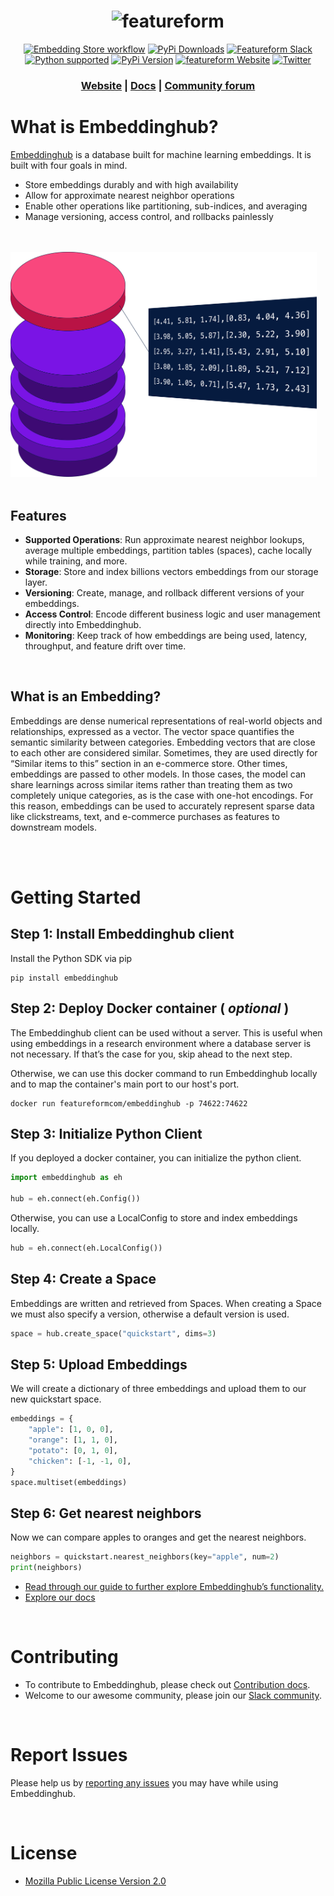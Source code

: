 <h1 align="center">
	<img width="300" src="https://raw.githubusercontent.com/featureform/embeddings/main/assets/featureform_logo.png" alt="featureform">
	<br>
</h1>

<div align="center">
	<a href="https://github.com/featureform/embeddings/actions"><img src="https://img.shields.io/badge/featureform-workflow-blue?style=for-the-badge&logo=appveyor" alt="Embedding Store workflow"></a>
    <a href="https://pypi.org/project/embeddinghub/" target="_blank"><img src="https://img.shields.io/pypi/dm/embeddingstore?style=for-the-badge&logo=appveyor" alt="PyPi Downloads"></a>
    <a href="https://featureform-community.slack.com/ssb/redirect" target="_blank"><img src="https://img.shields.io/badge/Join-Slack-blue?style=for-the-badge&logo=appveyor" alt="Featureform Slack"></a>
    <br>
    <a href="https://www.python.org/downloads/" target="_blank"><img src="https://img.shields.io/badge/python-3.6%20|%203.7|%203.8-brightgreen.svg" alt="Python supported"></a>
    <a href="https://pypi.org/project/embeddinghub/" target="_blank"><img src="https://badge.fury.io/py/embeddinghub.svg" alt="PyPi Version"></a>
    <a href="https://www.featureform.com/"><img src="https://img.shields.io/website?url=https%3A%2F%2Fwww.featureform.com%2F?style=for-the-badge&logo=appveyor" alt="featureform Website"></a>  
    <a href="https://twitter.com/featureformML" target="_blank"><img src="https://img.shields.io/twitter/url/http/shields.io.svg?style=social" alt="Twitter"></a>


	
</div>

<div align="center">
    <h3 align="center">
        <a href="https://www.featureform.com/">Website</a>
        <span> | </span>
        <a href="https://docs.featureform.com/v/main/">Docs</a>
        <span> | </span>
        <!-- <a href="https://apidocs.featureform.com/">API Docs</a>
        <span> | </span> -->
        <a href="https://featureform-community.slack.com/ssb/redirect">Community forum</a>
    </h3>
</div>


# What is Embeddinghub?

[Embeddinghub](https://docs.featureform.com/) is a database built for machine learning embeddings. It is built with four goals in mind.

* Store embeddings durably and with high availability
* Allow for approximate nearest neighbor operations
* Enable other operations like partitioning, sub-indices, and averaging
* Manage versioning, access control, and rollbacks painlessly

<br />
<br />

<img src="docs/assets/embeddinghub.png" alt="drawing" style="width:35em"/>

<br />
<br />


## Features
* **Supported Operations**: Run approximate nearest neighbor lookups, average multiple embeddings, partition tables (spaces), cache locally while training, and more.
* **Storage**: Store and index billions vectors embeddings from our storage layer.
* **Versioning**: Create, manage, and rollback different versions of your embeddings.
* **Access Control**: Encode different business logic and user management directly into Embeddinghub.
* **Monitoring**: Keep track of how embeddings are being used, latency, throughput, and feature drift over time.

<br />


## What is an Embedding?

Embeddings are dense numerical representations of real-world objects and relationships, expressed as a vector. The vector space quantifies the semantic similarity between categories. Embedding vectors that are close to each other are considered similar. Sometimes, they are used directly for “Similar items to this” section in an e-commerce store. Other times, embeddings are passed to other models. In those cases, the model can share learnings across similar items rather than treating them as two completely unique categories, as is the case with one-hot encodings. For this reason, embeddings can be used to accurately represent sparse data like clickstreams, text, and e-commerce purchases as features to downstream models.

<br />
<br />

# Getting Started

## Step 1: Install Embeddinghub client

Install the Python SDK via pip

```
pip install embeddinghub
```

## Step 2: Deploy Docker container ( _optional_ )
The Embeddinghub client can be used without a server. This is useful when using embeddings in a research environment where a database server is not necessary. If that’s the case for you, skip ahead to the next step.

Otherwise, we can use this docker command to run Embeddinghub locally and to map the container's main port to our host's port.

```
docker run featureformcom/embeddinghub -p 74622:74622
```

## Step 3: Initialize Python Client

If you deployed a docker container, you can initialize the python client.

```py
import embeddinghub as eh

hub = eh.connect(eh.Config())
```
Otherwise, you can use a LocalConfig to store and index embeddings locally.

```py
hub = eh.connect(eh.LocalConfig())
```

## Step 4: Create a Space

Embeddings are written and retrieved from Spaces. When creating a Space we must also specify a version, otherwise a default version is used.

```py
space = hub.create_space("quickstart", dims=3)
```

## Step 5: Upload Embeddings
We will create a dictionary of three embeddings and upload them to our new quickstart space.

```py
embeddings = {
    "apple": [1, 0, 0],
    "orange": [1, 1, 0],
    "potato": [0, 1, 0],
    "chicken": [-1, -1, 0],
}
space.multiset(embeddings)
```

## Step 6: Get nearest neighbors

Now we can compare apples to oranges and get the nearest neighbors.

```py
neighbors = quickstart.nearest_neighbors(key="apple", num=2)
print(neighbors)
```

* [Read through our guide to further explore Embeddinghub’s functionality.](overview.md)
* [Explore our docs](https://docs.featureform.com/)

<br />

# Contributing

* To contribute to Embeddinghub, please check out [Contribution docs](https://github.com/featureform/embeddings/blob/main/CONTRIBUTING.md).
* Welcome to our awesome community, please join our [Slack community](https://featureform-community.slack.com/ssb/redirect).

<br />


# Report Issues

Please help us by [reporting any issues](https://github.com/featureform/embeddings/issues/new/choose) you may have while using Embeddinghub.

<br />

# License

* [Mozilla Public License Version 2.0](https://github.com/featureform/embeddings/blob/main/LICENSE)